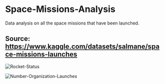 # Space-Missions-Analysis

Data analysis on all the space missions that have been launched.

## Source: https://www.kaggle.com/datasets/salmane/space-missions-launches





![Rocket-Status](https://user-images.githubusercontent.com/66655353/231863751-b0090dcb-595f-46de-bf7c-f14e9e617fa7.png)


![Number-Organization-Launches](https://user-images.githubusercontent.com/66655353/231863679-ef1bf561-81a1-4394-961d-24eedee089df.png)



